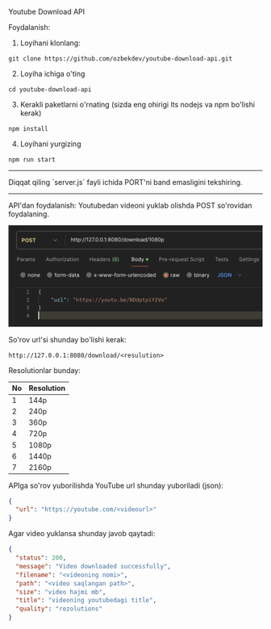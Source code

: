 Youtube Download API

Foydalanish:

1. Loyihani klonlang:

```shell
git clone https://github.com/ozbekdev/youtube-download-api.git
```

2. Loyiha ichiga o'ting

```shell
cd youtube-download-api
```

3. Kerakli paketlarni o'rnating (sizda eng ohirigi lts nodejs va npm bo'lishi kerak)

```shell
npm install
```

4. Loyihani yurgizing

```shell
npm run start
```

<hr>
Diqqat qiling  `server.js` fayli ichida PORT'ni band emasligini tekshiring.
<hr>

API'dan foydalanish:
Youtubedan videoni yuklab olishda POST so'rovidan foydalaning.

![Postman](img/image.png)

So'rov url'si shunday bo'lishi kerak:

```text
http://127.0.0.1:8080/download/<resulution>
```

Resolutionlar bunday:

| No  | Resolution |
| --- | ---------- |
| 1   | 144p       |
| 2   | 240p       |
| 3   | 360p       |
| 4   | 720p       |
| 5   | 1080p      |
| 6   | 1440p      |
| 7   | 2160p      |

APIga so'rov yuborilishda YouTube url shunday yuboriladi (json):

```json
{
  "url": "https://youtube.com/<videourl>"
}
```

Agar video yuklansa shunday javob qaytadi:

```json
{
  "status": 200,
  "message": "Video downloaded successfully",
  "filename": "<videoning nomi>",
  "path": "<video saqlangan path>",
  "size": "video hajmi mb",
  "title": "videoning youtubedagi title",
  "quality": "rezolutions"
}
```
